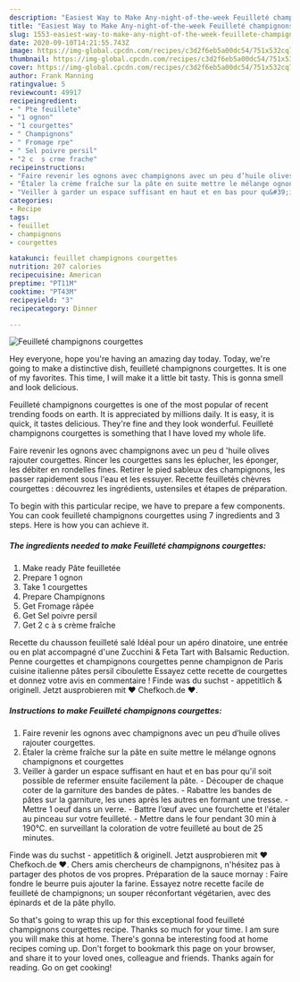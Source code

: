 ```yaml
---
description: "Easiest Way to Make Any-night-of-the-week Feuilleté champignons courgettes"
title: "Easiest Way to Make Any-night-of-the-week Feuilleté champignons courgettes"
slug: 1553-easiest-way-to-make-any-night-of-the-week-feuillete-champignons-courgettes
date: 2020-09-10T14:21:55.743Z
image: https://img-global.cpcdn.com/recipes/c3d2f6eb5a00dc54/751x532cq70/feuillete-champignons-courgettes-photo-principale-de-la-recette.jpg
thumbnail: https://img-global.cpcdn.com/recipes/c3d2f6eb5a00dc54/751x532cq70/feuillete-champignons-courgettes-photo-principale-de-la-recette.jpg
cover: https://img-global.cpcdn.com/recipes/c3d2f6eb5a00dc54/751x532cq70/feuillete-champignons-courgettes-photo-principale-de-la-recette.jpg
author: Frank Manning
ratingvalue: 5
reviewcount: 49917
recipeingredient:
- " Pte feuillete"
- "1 ognon"
- "1 courgettes"
- " Champignons"
- " Fromage rpe"
- " Sel poivre persil"
- "2 c  s crme frache"
recipeinstructions:
- "Faire revenir les ognons avec champignons avec un peu d’huile olives rajouter courgettes."
- "Étaler la crème fraîche sur la pâte en suite mettre le mélange ognons champignons et courgettes"
- "Veiller à garder un espace suffisant en haut et en bas pour qu&#39;il soit possible de refermer ensuite facilement la pâte. Découper de chaque coter de la garniture des bandes de pâtes. Rabattre les bandes de pâtes sur la garniture, les unes après les autres en formant une tresse. Mettre 1 oeuf dans un verre. Battre l’œuf avec une fourchette et l&#39;étaler au pinceau sur votre feuilleté. Mettre dans le four pendant 30 min à 190°C. en surveillant la coloration de votre feuilleté au bout de 25 minutes."
categories:
- Recipe
tags:
- feuillet
- champignons
- courgettes

katakunci: feuillet champignons courgettes 
nutrition: 207 calories
recipecuisine: American
preptime: "PT11M"
cooktime: "PT43M"
recipeyield: "3"
recipecategory: Dinner

---
```



![Feuilleté champignons courgettes](https://img-global.cpcdn.com/recipes/c3d2f6eb5a00dc54/751x532cq70/feuillete-champignons-courgettes-photo-principale-de-la-recette.jpg)

Hey everyone, hope you're having an amazing day today. Today, we're going to make a distinctive dish, feuilleté champignons courgettes. It is one of my favorites. This time, I will make it a little bit tasty. This is gonna smell and look delicious.

Feuilleté champignons courgettes is one of the most popular of recent trending foods on earth. It is appreciated by millions daily. It is easy, it is quick, it tastes delicious. They're fine and they look wonderful. Feuilleté champignons courgettes is something that I have loved my whole life.

Faire revenir les ognons avec champignons avec un peu d &#39;huile olives rajouter courgettes. Rincer les courgettes sans les éplucher, les éponger, les débiter en rondelles fines. Retirer le pied sableux des champignons, les passer rapidement sous l&#39;eau et les essuyer. Recette feuilletés chèvres courgettes : découvrez les ingrédients, ustensiles et étapes de préparation.


To begin with this particular recipe, we have to prepare a few components. You can cook feuilleté champignons courgettes using 7 ingredients and 3 steps. Here is how you can achieve it.

<!--inarticleads1-->

##### The ingredients needed to make Feuilleté champignons courgettes:

1. Make ready  Pâte feuilletée
1. Prepare 1 ognon
1. Take 1 courgettes
1. Prepare  Champignons
1. Get  Fromage râpée
1. Get  Sel poivre persil
1. Get 2 c à s crème fraîche


Recette du chausson feuilleté salé Idéal pour un apéro dinatoire, une entrée ou en plat accompagné d&#39;une Zucchini &amp; Feta Tart with Balsamic Reduction. Penne courgettes et champignons courgettes penne champignon de Paris cuisine italienne pâtes persil ciboulette Essayez cette recette de courgettes et donnez votre avis en commentaire ! Finde was du suchst - appetitlich &amp; originell. Jetzt ausprobieren mit ♥ Chefkoch.de ♥. 

<!--inarticleads2-->

##### Instructions to make Feuilleté champignons courgettes:

1. Faire revenir les ognons avec champignons avec un peu d’huile olives rajouter courgettes.
1. Étaler la crème fraîche sur la pâte en suite mettre le mélange ognons champignons et courgettes
1. Veiller à garder un espace suffisant en haut et en bas pour qu&#39;il soit possible de refermer ensuite facilement la pâte. - Découper de chaque coter de la garniture des bandes de pâtes. - Rabattre les bandes de pâtes sur la garniture, les unes après les autres en formant une tresse. - Mettre 1 oeuf dans un verre. - Battre l’œuf avec une fourchette et l&#39;étaler au pinceau sur votre feuilleté. - Mettre dans le four pendant 30 min à 190°C. en surveillant la coloration de votre feuilleté au bout de 25 minutes.


Finde was du suchst - appetitlich &amp; originell. Jetzt ausprobieren mit ♥ Chefkoch.de ♥. Chers amis chercheurs de champignons, n&#39;hésitez pas à partager des photos de vos propres. Préparation de la sauce mornay : Faire fondre le beurre puis ajouter la farine. Essayez notre recette facile de feuilleté de champignons; un souper réconfortant végétarien, avec des épinards et de la pâte phyllo. 

So that's going to wrap this up for this exceptional food feuilleté champignons courgettes recipe. Thanks so much for your time. I am sure you will make this at home. There's gonna be interesting food at home recipes coming up. Don't forget to bookmark this page on your browser, and share it to your loved ones, colleague and friends. Thanks again for reading. Go on get cooking!
